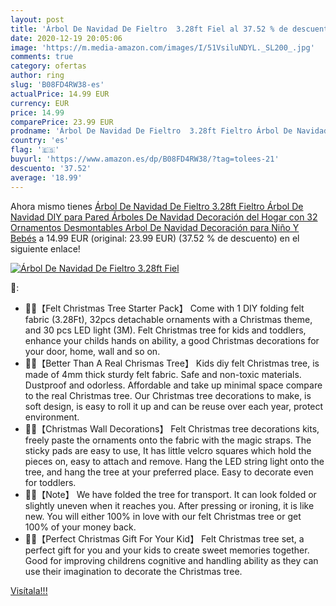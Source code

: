 ```yaml
---
layout: post
title: 'Árbol De Navidad De Fieltro  3.28ft Fiel al 37.52 % de descuento'
date: 2020-12-19 20:05:06
image: 'https://m.media-amazon.com/images/I/51VsiluNDYL._SL200_.jpg'
comments: true
category: ofertas
author: ring
slug: 'B08FD4RW38-es'
actualPrice: 14.99 EUR
currency: EUR
price: 14.99
comparePrice: 23.99 EUR
prodname: 'Árbol De Navidad De Fieltro  3.28ft Fieltro Árbol De Navidad DIY para Pared  Árboles De Navidad Decoración del Hogar con 32 Ornamentos Desmontables  Arbol De Navidad Decoración para Niño Y Bebés'
country: 'es'
flag: '🇪🇸'
buyurl: 'https://www.amazon.es/dp/B08FD4RW38/?tag=tolees-21'
descuento: '37.52'
average: '18.99'
---
```


Ahora mismo tienes [Árbol De Navidad De Fieltro  3.28ft Fieltro Árbol De Navidad DIY para Pared  Árboles De Navidad Decoración del Hogar con 32 Ornamentos Desmontables  Arbol De Navidad Decoración para Niño Y Bebés](https://www.amazon.es/dp/B08FD4RW38/?tag=tolees-21) a 14.99 EUR (original: 23.99 EUR) (37.52 %  de descuento) en el siguiente enlace!

[![Árbol De Navidad De Fieltro  3.28ft Fiel](https://m.media-amazon.com/images/I/51VsiluNDYL._SL200_.jpg)](https://www.amazon.es/dp/B08FD4RW38/?tag=tolees-21)

🔎:

- 🎄🎄【Felt Christmas Tree Starter Pack】 Come with 1 DIY folding felt fabric (3.28Ft), 32pcs detachable ornaments with a Christmas theme, and 30 pcs LED light (3M). Felt Christmas tree for kids and toddlers, enhance your childs hands on ability, a good Christmas decorations for your door, home, wall and so on.
- 🎄🎄【Better Than A Real Chrismas Tree】 Kids diy felt Christmas tree, is made of 4mm thick sturdy felt fabric. Safe and non-toxic materials. Dustproof and odorless. Affordable and take up minimal space compare to the real Christmas tree. Our Christmas tree decorations to make, is soft design, is easy to roll it up and can be reuse over each year, protect environment.
- 🎄🎄【Christmas Wall Decorations】 Felt Christmas tree decorations kits, freely paste the ornaments onto the fabric with the magic straps. The sticky pads are easy to use, It has little velcro squares which hold the pieces on, easy to attach and remove. Hang the LED string light onto the tree, and hang the tree at your preferred place. Easy to decorate even for toddlers.
- 🎄🎄【Note】 We have folded the tree for transport. It can look folded or slightly uneven when it reaches you. After pressing or ironing, it is like new. You will either 100% in love with our felt Christmas tree or get 100% of your money back.
- 🎄🎄【Perfect Christmas Gift For Your Kid】 Felt Christmas tree set, a perfect gift for you and your kids to create sweet memories together. Good for improving childrens cognitive and handling ability as they can use their imagination to decorate the Christmas tree.

[Visítala!!!](https://www.amazon.es/dp/B08FD4RW38/?tag=tolees-21)
